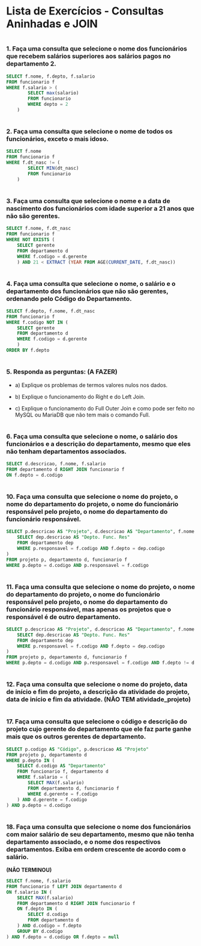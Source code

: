 # Lista de Exercícios - Consultas Aninhadas e JOIN

#

### 1. Faça uma consulta que selecione o nome dos funcionários que recebem salários superiores aos salários pagos no departamento 2. 

~~~sql
SELECT f.nome, f.depto, f.salario
FROM funcionario f
WHERE f.salario > (
        SELECT max(salario)
        FROM funcionario
        WHERE depto = 2
    )   
~~~

#

### 2. Faça uma consulta que selecione o nome de todos os funcionários, exceto o mais idoso.

~~~sql
SELECT f.nome
FROM funcionario f
WHERE f.dt_nasc != (
        SELECT MIN(dt_nasc)
        FROM funcionario
    ) 
~~~

#

### 3. Faça uma consulta que selecione o nome e a data de nascimento dos funcionários com idade superior a 21 anos que não são gerentes.

~~~sql
SELECT f.nome, f.dt_nasc
FROM funcionario f 
WHERE NOT EXISTS (
	SELECT gerente
	FROM departamento d
	WHERE f.codigo = d.gerente
	) AND 21 < EXTRACT (YEAR FROM AGE(CURRENT_DATE, f.dt_nasc))
~~~

#

### 4. Faça uma consulta que selecione o nome, o salário e o departamento dos funcionários que não são gerentes, ordenando pelo Código do Departamento.

~~~sql
SELECT f.depto, f.nome, f.dt_nasc
FROM funcionario f 
WHERE f.codigo NOT IN (
	SELECT gerente
	FROM departamento d
	WHERE f.codigo = d.gerente
	)
ORDER BY f.depto
~~~

#

### 5. Responda as perguntas: **(A FAZER)**
- a) Explique os problemas de termos valores nulos nos dados.

- b) Explique o funcionamento do Right e do Left Join.

- c) Explique o funcionamento do Full Outer Join e como pode ser feito no MySQL ou MariaDB que não tem mais o comando Full.


#

### 6. Faça uma consulta que selecione o nome, o salário dos funcionários e a descrição do departamento, mesmo que eles não tenham departamentos associados.
~~~sql
SELECT d.descricao, f.nome, f.salario
FROM departamento d RIGHT JOIN funcionario f
ON f.depto = d.codigo
~~~

# 

### 10. Faça uma consulta que selecione o nome do projeto, o nome do departamento do projeto, o nome do funcionário responsável pelo projeto, o nome do departamento do funcionário responsável.

~~~sql
SELECT p.descricao AS "Projeto", d.descricao AS "Departamento", f.nome AS "Responsável", (
	SELECT dep.descricao AS "Depto. Func. Res"
	FROM departamento dep
	WHERE p.responsavel = f.codigo AND f.depto = dep.codigo
)
FROM projeto p, departamento d, funcionario f
WHERE p.depto = d.codigo AND p.responsavel = f.codigo 
~~~

#

### 11. Faça uma consulta que selecione o nome do projeto, o nome do departamento do projeto, o nome do funcionário responsável pelo projeto, o nome do departamento do funcionário responsável, mas apenas os projetos que o responsável é de outro departamento.

~~~sql
SELECT p.descricao AS "Projeto", d.descricao AS "Departamento", f.nome AS "Responsável", (
	SELECT dep.descricao AS "Depto. Func. Res"
	FROM departamento dep
	WHERE p.responsavel = f.codigo AND f.depto = dep.codigo
)
FROM projeto p, departamento d, funcionario f
WHERE p.depto = d.codigo AND p.responsavel = f.codigo AND f.depto != d.codigo
~~~

#

### 12. Faça uma consulta que selecione o nome do projeto, data de início e fim do projeto, a descrição da atividade do projeto, data de início e fim da atividade. **(NÃO TEM atividade_projeto)**



#

### 17. Faça uma consulta que selecione o código e descrição do projeto cujo gerente do departamento que ele faz parte ganhe mais que os outros gerentes de departamento.

~~~sql
SELECT p.codigo AS "Código", p.descricao AS "Projeto"
FROM projeto p, departamento d
WHERE p.depto IN (
	SELECT d.codigo AS "Departamento"
	FROM funcionario f, departamento d
	WHERE f.salario = (
		SELECT MAX(f.salario)
		FROM departamento d, funcionario f
		WHERE d.gerente = f.codigo
	) AND d.gerente = f.codigo
) AND p.depto = d.codigo
~~~

#

### 18. Faça uma consulta que selecione o nome dos funcionários com maior salário de seu departamento, mesmo que não tenha departamento associado, e o nome dos respectivos departamentos. Exiba em ordem crescente de acordo com o salário.
**(NÃO TERMINOU)**
~~~sql
SELECT f.nome, f.salario
FROM funcionario f LEFT JOIN departamento d
ON f.salario IN (
	SELECT MAX(f.salario)
	FROM departamento d RIGHT JOIN funcionario f
	ON f.depto IN (
		SELECT d.codigo
		FROM departamento d
	) AND d.codigo = f.depto
	GROUP BY d.codigo
) AND f.depto = d.codigo OR f.depto = null
~~~